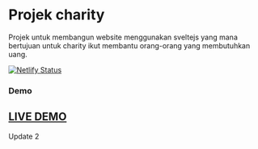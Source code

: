 # Projek charity

Projek untuk membangun website menggunakan sveltejs yang mana bertujuan untuk charity ikut membantu orang-orang yang membutuhkan uang.

[![Netlify Status](https://api.netlify.com/api/v1/badges/230452ba-105d-4633-8dc9-bf7fdb0a917c/deploy-status)](https://app.netlify.com/sites/charity-byzaky/deploys)

### Demo

## <a href="https://charity-byzaky.netlify.app/">LIVE DEMO</a>

Update 2
